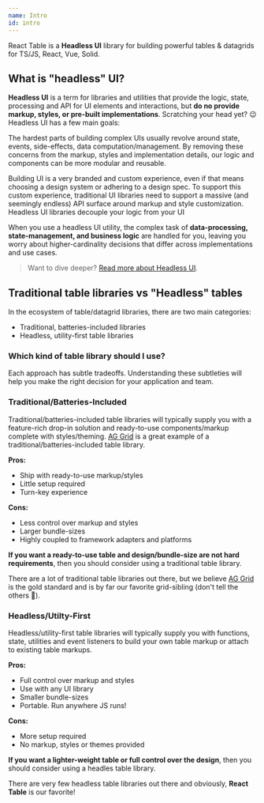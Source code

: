```yaml
---
name: Intro
id: intro
---
```


React Table is a **Headless UI** library for building powerful tables & datagrids for TS/JS, React, Vue, Solid.

## What is "headless" UI?

**Headless UI** is a term for libraries and utilities that provide the logic, state, processing and API for UI elements and interactions, but **do no provide markup, styles, or pre-built implementations**. Scratching your head yet? 😉 Headless UI has a few main goals:

The hardest parts of building complex UIs usually revolve around state, events, side-effects, data computation/management. By removing these concerns from the markup, styles and implementation details, our logic and components can be more modular and reusable.

Building UI is a very branded and custom experience, even if that means choosing a design system or adhering to a design spec. To support this custom experience, traditional UI libraries need to support a massive (and seemingly endless) API surface around markup and style customization. Headless UI libraries decouple your logic from your UI

When you use a headless UI utility, the complex task of **data-processing, state-management, and business logic** are handled for you, leaving you worry about higher-cardinality decisions that differ across implementations and use cases.

> Want to dive deeper? [Read more about Headless UI](https://www.merrickchristensen.com/articles/headless-user-interface-components/).

## Traditional table libraries vs "Headless" tables

In the ecosystem of table/datagrid libraries, there are two main categories:

- Traditional, batteries-included libraries
- Headless, utility-first table libraries

### Which kind of table library should I use?

Each approach has subtle tradeoffs. Understanding these subtleties will help you make the right decision for your application and team.

### Traditional/Batteries-Included

Traditional/batteries-included table libraries will typically supply you with a feature-rich drop-in solution and ready-to-use components/markup complete with styles/theming. [AG Grid](https://www.ag-grid.com/) is a great example of a traditional/batteries-included table library.

**Pros:**

- Ship with ready-to-use markup/styles
- Little setup required
- Turn-key experience

**Cons:**

- Less control over markup and styles
- Larger bundle-sizes
- Highly coupled to framework adapters and platforms

**If you want a ready-to-use table and design/bundle-size are not hard requirements**, then you should consider using a traditional table library.

There are a lot of traditional table libraries out there, but we believe [AG Grid](https://www.ag-grid.com/) is the gold standard and is by far our favorite grid-sibling (don't tell the others 🤫).

### Headless/Utilty-First

Headless/utility-first table libraries will typically supply you with functions, state, utilities and event listeners to build your own table markup or attach to existing table markups.

**Pros:**

- Full control over markup and styles
- Use with any UI library
- Smaller bundle-sizes
- Portable. Run anywhere JS runs!

**Cons:**

- More setup required
- No markup, styles or themes provided

**If you want a lighter-weight table or full control over the design**, then you should consider using a headles table library.

There are very few headless table libraries out there and obviously, **React Table** is our favorite!
